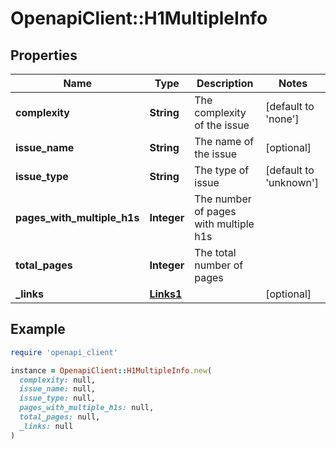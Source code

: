 # OpenapiClient::H1MultipleInfo

## Properties

| Name | Type | Description | Notes |
| ---- | ---- | ----------- | ----- |
| **complexity** | **String** | The complexity of the issue | [default to &#39;none&#39;] |
| **issue_name** | **String** | The name of the issue | [optional] |
| **issue_type** | **String** | The type of issue | [default to &#39;unknown&#39;] |
| **pages_with_multiple_h1s** | **Integer** | The number of pages with multiple h1s |  |
| **total_pages** | **Integer** | The total number of pages |  |
| **_links** | [**Links1**](Links1.md) |  | [optional] |

## Example

```ruby
require 'openapi_client'

instance = OpenapiClient::H1MultipleInfo.new(
  complexity: null,
  issue_name: null,
  issue_type: null,
  pages_with_multiple_h1s: null,
  total_pages: null,
  _links: null
)
```

